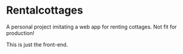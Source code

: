 # Rentalcottages

A personal project imitating a web app for renting cottages. Not fit for production!

This is just the front-end.
